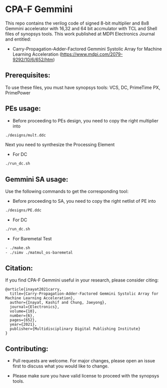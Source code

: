 # CPA-F Gemmini

This repo contains the verilog code of signed 8-bit multiplier and 8x8 Gemmini accelerator with 16,32 and 64 bit accmulator with TCL and Shell files of synopsys tools. This work published at MDPI Electronics Journal and entitled:

- Carry-Propagation-Adder-Factored Gemmini Systolic Array for Machine Learning Acceleration (https://www.mdpi.com/2079-9292/10/6/652/htm)

## Prerequisites:
To use these files, you must have synopsys tools:  VCS, DC, PrimeTime PX, PrimePower

## PEs usage:
- Before proceeding to PEs design, you need to copy the right multiplier into  
```bash
./designs/mult.ddc
```
Next you need to synthesize the Processing Element

- For DC
```bash
./run_dc.sh
```

## Gemmini SA usage:
Use the following commands to get the corresponding tool:

- Before proceeding to SA, you need to copy the right netlist of PE into 

```bash
./designs/PE.ddc
```

- For DC
```bash
./run_dc.sh  
```
- For Baremetal Test
```bash
- ./make.sh
- ./simv ./matmul_os-baremetal 
```


## Citation:
If you find CPA-F Gemmini useful in your research, please consider citing:
```
@article{inayat2021carry,
  title={Carry-Propagation-Adder-Factored Gemmini Systolic Array for Machine Learning Acceleration},
  author={Inayat, Kashif and Chung, Jaeyong},
  journal={Electronics},
  volume={10},
  number={6},
  pages={652},
  year={2021},
  publisher={Multidisciplinary Digital Publishing Institute}
}
```

## Contributing:
- Pull requests are welcome. For major changes, please open an issue first to discuss what you would like to change.

- Please make sure you have valid license to proceed with the synopsys tools.
